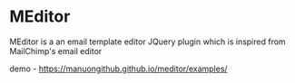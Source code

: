 # MEditor

MEditor is a an email template editor JQuery plugin which is inspired from MailChimp's email editor

demo - https://manuongithub.github.io/meditor/examples/
